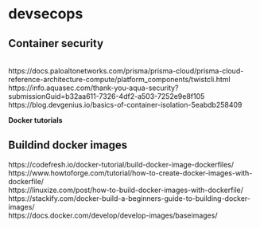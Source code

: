 # devsecops

<h2><b>Container security </b></h2> <br>
https://docs.paloaltonetworks.com/prisma/prisma-cloud/prisma-cloud-reference-architecture-compute/platform_components/twistcli.html <br>
https://info.aquasec.com/thank-you-aqua-security?submissionGuid=b32aa611-7326-4df2-a503-7252e9e8f105 <br>
https://blog.devgenius.io/basics-of-container-isolation-5eabdb258409 <br>


<b>Docker tutorials </b> <br>
<h2>Buildind docker images</h2>
https://codefresh.io/docker-tutorial/build-docker-image-dockerfiles/<br>
https://www.howtoforge.com/tutorial/how-to-create-docker-images-with-dockerfile/ <br>
https://linuxize.com/post/how-to-build-docker-images-with-dockerfile/ <br>
https://stackify.com/docker-build-a-beginners-guide-to-building-docker-images/ <br>
https://docs.docker.com/develop/develop-images/baseimages/ <br>
